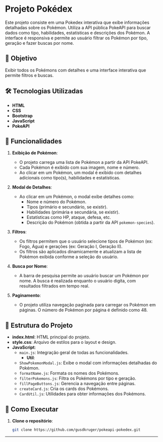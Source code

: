 # Projeto Pokédex

Este projeto consiste em uma Pokedex interativa que exibe informações detalhadas sobre os Pokémon. Utiliza a API pública PokeAPI para buscar dados como tipo, habilidades, estatísticas e descrições dos Pokémon. A interface é responsiva e permite ao usuário filtrar os Pokémon por tipo, geração e fazer buscas por nome.

## 🎯 Objetivo

Exibir todos os Pokémons com detalhes e uma interface interativa que permite filtros e buscas.

## 🛠 Tecnologias Utilizadas

- **HTML**
- **CSS**
- **Bootstrap**
- **JavaScript**
- **PokeAPI**

## 🌟 Funcionalidades

1. **Exibição de Pokémon**:
   - O projeto carrega uma lista de Pokémon a partir da API PokeAPI.
   - Cada Pokémon é exibido com sua imagem, nome e número.
   - Ao clicar em um Pokémon, um modal é exibido com detalhes adicionais como tipo(s), habilidades e estatísticas.

2. **Modal de Detalhes**:
   - Ao clicar em um Pokémon, o modal exibe detalhes como:
     - Nome e número do Pokémon.
     - Tipos (primário e secundário, se existir).
     - Habilidades (primária e secundária, se existir).
     - Estatísticas como HP, ataque, defesa, etc.
     - Descrição do Pokémon (obtida a partir da API `pokemon-species`).

3. **Filtros**:
   - Os filtros permitem que o usuário selecione tipos de Pokémon (ex: Fogo, Água) e gerações (ex: Geração I, Geração II).
   - Os filtros são aplicados dinamicamente e atualizam a lista de Pokémon exibida conforme a seleção do usuário.

4. **Busca por Nome**:
   - A barra de pesquisa permite ao usuário buscar um Pokémon por nome. A busca é realizada enquanto o usuário digita, com resultados filtrados em tempo real.

5. **Paginamento**:
   - O projeto utiliza navegação paginada para carregar os Pokémon em páginas. O número de Pokémon por página é definido como 48.


## 📁 Estrutura do Projeto

- **index.html**: HTML principal do projeto.
- **style.css**: Arquivo de estilos para o layout e design.
- **JavaScript**:
  - `main.js`: Integração geral de todas as funcionalidades.
    - **Util**:
  - `ShowPokemonModal.js`: Exibe o modal com informações detalhadas do Pokémon.
  - `formatName.js`: Formata os nomes dos Pokémons.
  - `filterPokemons.js`: Filtra os Pokémons por tipo e geração.
  - `fillPageButtons.js`: Gerencia a navegação entre páginas.
  - `createCard.js`: Cria os cards dos Pokémons.
  - `CardUtil.js`: Utilidades para obter informações dos Pokémons.

## 🚀 Como Executar

1. **Clone o repositório**:
   ```bash
   git clone https://github.com/gusdkruger/pokeapi-pokedex.git
---

